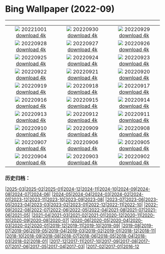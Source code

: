 # Bing Wallpaper (2022-09)
**************
| | | |
| :----: | :----: | :----: |
| ![](https://www.bing.com/th?id=OHR.EubalaenaAustralis_EN-CA4314073688_1920x1080.jpg) 20221001 [download 4k](https://www.bing.com/th?id=OHR.EubalaenaAustralis_EN-CA4314073688_UHD.jpg) | ![](https://www.bing.com/th?id=OHR.InfiniD_EN-CA2305883701_1920x1080.jpg) 20220930 [download 4k](https://www.bing.com/th?id=OHR.InfiniD_EN-CA2305883701_UHD.jpg) | ![](https://www.bing.com/th?id=OHR.MapleDrops_EN-CA3949762324_1920x1080.jpg) 20220929 [download 4k](https://www.bing.com/th?id=OHR.MapleDrops_EN-CA3949762324_UHD.jpg) |
| ![](https://www.bing.com/th?id=OHR.YellowstoneUGB_EN-CA1968771874_1920x1080.jpg) 20220928 [download 4k](https://www.bing.com/th?id=OHR.YellowstoneUGB_EN-CA1968771874_UHD.jpg) | ![](https://www.bing.com/th?id=OHR.SusitnaRiver_EN-CA1792752214_1920x1080.jpg) 20220927 [download 4k](https://www.bing.com/th?id=OHR.SusitnaRiver_EN-CA1792752214_UHD.jpg) | ![](https://www.bing.com/th?id=OHR.AmazonMangroves_EN-CA1667537803_1920x1080.jpg) 20220926 [download 4k](https://www.bing.com/th?id=OHR.AmazonMangroves_EN-CA1667537803_UHD.jpg) |
| ![](https://www.bing.com/th?id=OHR.DarkSkyAcadia_EN-CA7870219189_1920x1080.jpg) 20220925 [download 4k](https://www.bing.com/th?id=OHR.DarkSkyAcadia_EN-CA7870219189_UHD.jpg) | ![](https://www.bing.com/th?id=OHR.GoldenJellyfish_EN-CA1419746673_1920x1080.jpg) 20220924 [download 4k](https://www.bing.com/th?id=OHR.GoldenJellyfish_EN-CA1419746673_UHD.jpg) | ![](https://www.bing.com/th?id=OHR.LastDollarRoad_EN-CA8128930397_1920x1080.jpg) 20220923 [download 4k](https://www.bing.com/th?id=OHR.LastDollarRoad_EN-CA8128930397_UHD.jpg) |
| ![](https://www.bing.com/th?id=OHR.PWPeaceDoves_EN-CA8001451933_1920x1080.jpg) 20220922 [download 4k](https://www.bing.com/th?id=OHR.PWPeaceDoves_EN-CA8001451933_UHD.jpg) | ![](https://www.bing.com/th?id=OHR.SitkaOtters_EN-CA7888547243_1920x1080.jpg) 20220921 [download 4k](https://www.bing.com/th?id=OHR.SitkaOtters_EN-CA7888547243_UHD.jpg) | ![](https://www.bing.com/th?id=OHR.QueenFuneral_EN-CA7840965596_1920x1080.jpg) 20220920 [download 4k](https://www.bing.com/th?id=OHR.QueenFuneral_EN-CA7840965596_UHD.jpg) |
| ![](https://www.bing.com/th?id=OHR.ArashiyamaBamboo_EN-CA7656704553_1920x1080.jpg) 20220919 [download 4k](https://www.bing.com/th?id=OHR.ArashiyamaBamboo_EN-CA7656704553_UHD.jpg) | ![](https://www.bing.com/th?id=OHR.Wellenflug_EN-CA7193326818_1920x1080.jpg) 20220918 [download 4k](https://www.bing.com/th?id=OHR.Wellenflug_EN-CA7193326818_UHD.jpg) | ![](https://www.bing.com/th?id=OHR.PianePuma_EN-CA7075044714_1920x1080.jpg) 20220917 [download 4k](https://www.bing.com/th?id=OHR.PianePuma_EN-CA7075044714_UHD.jpg) |
| ![](https://www.bing.com/th?id=OHR.JohnstonWater_EN-CA1470869974_1920x1080.jpg) 20220916 [download 4k](https://www.bing.com/th?id=OHR.JohnstonWater_EN-CA1470869974_UHD.jpg) | ![](https://www.bing.com/th?id=OHR.MarbleCanyon_EN-CA6968224710_1920x1080.jpg) 20220915 [download 4k](https://www.bing.com/th?id=OHR.MarbleCanyon_EN-CA6968224710_UHD.jpg) | ![](https://www.bing.com/th?id=OHR.BHNMBelize_EN-CA8425581577_1920x1080.jpg) 20220914 [download 4k](https://www.bing.com/th?id=OHR.BHNMBelize_EN-CA8425581577_UHD.jpg) |
| ![](https://www.bing.com/th?id=OHR.Aracari_EN-CA6779439473_1920x1080.jpg) 20220913 [download 4k](https://www.bing.com/th?id=OHR.Aracari_EN-CA6779439473_UHD.jpg) | ![](https://www.bing.com/th?id=OHR.KeralaIndia_EN-CA6688620057_1920x1080.jpg) 20220912 [download 4k](https://www.bing.com/th?id=OHR.KeralaIndia_EN-CA6688620057_UHD.jpg) | ![](https://www.bing.com/th?id=OHR.KLMidAutumn_EN-CA6464499609_1920x1080.jpg) 20220911 [download 4k](https://www.bing.com/th?id=OHR.KLMidAutumn_EN-CA6464499609_UHD.jpg) |
| ![](https://www.bing.com/th?id=OHR.TorontoTIFF_EN-CA0219981942_1920x1080.jpg) 20220910 [download 4k](https://www.bing.com/th?id=OHR.TorontoTIFF_EN-CA0219981942_UHD.jpg) | ![](https://www.bing.com/th?id=OHR.CircumnavigationAnni_EN-CA4359179803_1920x1080.jpg) 20220909 [download 4k](https://www.bing.com/th?id=OHR.CircumnavigationAnni_EN-CA4359179803_UHD.jpg) | ![](https://www.bing.com/th?id=OHR.MuseudoAmanha_EN-CA4176504788_1920x1080.jpg) 20220908 [download 4k](https://www.bing.com/th?id=OHR.MuseudoAmanha_EN-CA4176504788_UHD.jpg) |
| ![](https://www.bing.com/th?id=OHR.EmeraldYoho_EN-CA7965872209_1920x1080.jpg) 20220907 [download 4k](https://www.bing.com/th?id=OHR.EmeraldYoho_EN-CA7965872209_UHD.jpg) | ![](https://www.bing.com/th?id=OHR.TaigaRoad_EN-CA4029603800_1920x1080.jpg) 20220906 [download 4k](https://www.bing.com/th?id=OHR.TaigaRoad_EN-CA4029603800_UHD.jpg) | ![](https://www.bing.com/th?id=OHR.ArambolBeach_EN-CA3806921357_1920x1080.jpg) 20220905 [download 4k](https://www.bing.com/th?id=OHR.ArambolBeach_EN-CA3806921357_UHD.jpg) |
| ![](https://www.bing.com/th?id=OHR.MalaysiaTwinTowers_EN-CA3706876408_1920x1080.jpg) 20220904 [download 4k](https://www.bing.com/th?id=OHR.MalaysiaTwinTowers_EN-CA3706876408_UHD.jpg) | ![](https://www.bing.com/th?id=OHR.SeitanLimania_EN-CA3607557677_1920x1080.jpg) 20220903 [download 4k](https://www.bing.com/th?id=OHR.SeitanLimania_EN-CA3607557677_UHD.jpg) | ![](https://www.bing.com/th?id=OHR.WildlifeCrossing_EN-CA3514714921_1920x1080.jpg) 20220902 [download 4k](https://www.bing.com/th?id=OHR.WildlifeCrossing_EN-CA3514714921_UHD.jpg) |

### 历史归档：

|[2025-03](2025-03/2025-03.md)|[2025-02](2025-02/2025-02.md)|[2025-01](2025-01/2025-01.md)|[2024-12](2024-12/2024-12.md)|[2024-11](2024-11/2024-11.md)|[2024-10](2024-10/2024-10.md)|[2024-09](2024-09/2024-09.md)|[2024-08](2024-08/2024-08.md)|[2024-07](2024-07/2024-07.md)|[2024-06](2024-06/2024-06.md)|
|[2024-05](2024-05/2024-05.md)|[2024-04](2024-04/2024-04.md)|[2024-03](2024-03/2024-03.md)|[2024-02](2024-02/2024-02.md)|[2024-01](2024-01/2024-01.md)|[2023-12](2023-12/2023-12.md)|[2023-11](2023-11/2023-11.md)|[2023-10](2023-10/2023-10.md)|[2023-09](2023-09/2023-09.md)|[2023-08](2023-08/2023-08.md)|
|[2023-07](2023-07/2023-07.md)|[2023-06](2023-06/2023-06.md)|[2023-05](2023-05/2023-05.md)|[2023-04](2023-04/2023-04.md)|[2023-03](2023-03/2023-03.md)|[2023-02](2023-02/2023-02.md)|[2023-01](2023-01/2023-01.md)|[2022-12](2022-12/2022-12.md)|[2022-11](2022-11/2022-11.md)|[2022-10](2022-10/2022-10.md)|
|[2022-09](2022-09/2022-09.md)|[2022-08](2022-08/2022-08.md)|[2022-07](2022-07/2022-07.md)|[2022-06](2022-06/2022-06.md)|[2022-05](2022-05/2022-05.md)|[2022-04](2022-04/2022-04.md)|[2021-08](2021-08/2021-08.md)|[2021-07](2021-07/2021-07.md)|[2021-06](2021-06/2021-06.md)|[2021-05](2021-05/2021-05.md)|
|[2021-04](2021-04/2021-04.md)|[2021-03](2021-03/2021-03.md)|[2021-02](2021-02/2021-02.md)|[2021-01](2021-01/2021-01.md)|[2020-12](2020-12/2020-12.md)|[2020-11](2020-11/2020-11.md)|[2020-10](2020-10/2020-10.md)|[2020-09](2020-09/2020-09.md)|[2020-08](2020-08/2020-08.md)|[2020-07](2020-07/2020-07.md)|
|[2020-06](2020-06/2020-06.md)|[2020-05](2020-05/2020-05.md)|[2020-04](2020-04/2020-04.md)|[2020-03](2020-03/2020-03.md)|[2020-02](2020-02/2020-02.md)|[2020-01](2020-01/2020-01.md)|[2019-12](2019-12/2019-12.md)|[2019-11](2019-11/2019-11.md)|[2019-10](2019-10/2019-10.md)|[2019-09](2019-09/2019-09.md)|
|[2019-08](2019-08/2019-08.md)|[2019-07](2019-07/2019-07.md)|[2019-06](2019-06/2019-06.md)|[2019-05](2019-05/2019-05.md)|[2019-04](2019-04/2019-04.md)|[2019-03](2019-03/2019-03.md)|[2019-02](2019-02/2019-02.md)|[2019-01](2019-01/2019-01.md)|[2018-12](2018-12/2018-12.md)|[2018-11](2018-11/2018-11.md)|
|[2018-10](2018-10/2018-10.md)|[2018-09](2018-09/2018-09.md)|[2018-08](2018-08/2018-08.md)|[2018-07](2018-07/2018-07.md)|[2018-06](2018-06/2018-06.md)|[2018-05](2018-05/2018-05.md)|[2018-04](2018-04/2018-04.md)|[2018-03](2018-03/2018-03.md)|[2018-02](2018-02/2018-02.md)|[2018-01](2018-01/2018-01.md)|
|[2017-12](2017-12/2017-12.md)|[2017-11](2017-11/2017-11.md)|[2017-10](2017-10/2017-10.md)|[2017-09](2017-09/2017-09.md)|[2017-08](2017-08/2017-08.md)|[2017-07](2017-07/2017-07.md)|[2017-06](2017-06/2017-06.md)|[2017-05](2017-05/2017-05.md)|[2017-04](2017-04/2017-04.md)|[2017-03](2017-03/2017-03.md)|
|[2017-02](2017-02/2017-02.md)|[2017-01](2017-01/2017-01.md)|[2016-12](2016-12/2016-12.md)